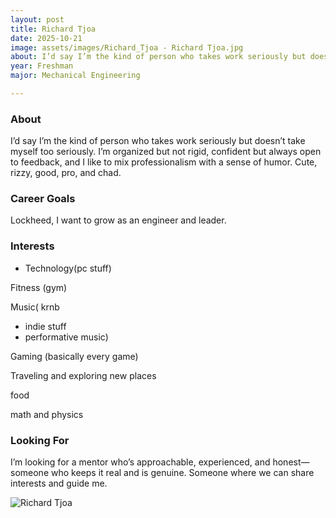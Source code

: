 ```yaml
---
layout: post
title: Richard Tjoa
date: 2025-10-21
image: assets/images/Richard_Tjoa - Richard Tjoa.jpg
about: I’d say I’m the kind of person who takes work seriously but doesn’t take myself too seriously. I’m organized but not rigid, confident but always open to feedback, and I like to mix professionalism with a sense of humor. Cute, rizzy, good, pro, and chad.
year: Freshman
major: Mechanical Engineering

---
```


### About

I’d say I’m the kind of person who takes work seriously but doesn’t take myself too seriously. I’m organized but not rigid, confident but always open to feedback, and I like to mix professionalism with a sense of humor. Cute, rizzy, good, pro, and chad.

### Career Goals

Lockheed, I want to grow as an engineer and leader.

### Interests

- Technology(pc stuff)

Fitness (gym)

Music( krnb
- indie stuff
- performative music)

Gaming (basically every game) 

Traveling and exploring new places

food

math and physics

### Looking For

I’m looking for a mentor who’s approachable, experienced, and honest—someone who keeps it real and is genuine. Someone where we can share interests and guide me.
<div class="text-center my-5">
    <img src="https://sase-drexel.github.io/mentorship-2025/assets/images/Richard_Tjoa - Richard Tjoa.jpg" alt="Richard Tjoa" class="rounded post-img" />
</div>
